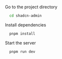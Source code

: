 Go to the project directory

```bash
  cd shadcn-admin
```

Install dependencies

```bash
  pnpm install
```

Start the server

```bash
  pnpm run dev
```


